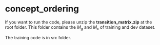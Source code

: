 # concept_ordering
If you want to run the code, please unzip the **transition_matrix.zip** at the root folder. This folder contains the $M_g$ and $M_c$ of training and dev dataset.

The training code is in src folder.
